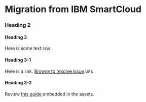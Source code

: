 # Migration from IBM SmartCloud

### Heading 2

#### Heading 3
Here is some text.\s\s

#### Heading 3-1
Here is a link. [Browse to resolve issue](https://www.ibm.com).\s\s

#### Heading 3-2
Review [this guide](/assets/analytics/Kudos%20Analytics%20Tuning.pdf) embedded in the assets.
